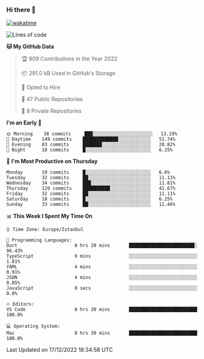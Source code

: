 ### Hi there 👋

[![wakatime](https://wakatime.com/badge/user/35d9e342-a492-47fe-97ca-8b6bc19cedb2.svg)](https://wakatime.com/@35d9e342-a492-47fe-97ca-8b6bc19cedb2)

<!--
**ska2519/ska2519** is a ✨ _special_ ✨ repository because its `README.md` (this file) appears on your GitHub profile.

Here are some ideas to get you started:

- 🔭 I’m currently working on ...
- 🌱 I’m currently learning ...
- 👯 I’m looking to collaborate on ...
- 🤔 I’m looking for help with ...
- 💬 Ask me about ...
- 📫 How to reach me: ...
- 😄 Pronouns: ...
- ⚡ Fun fact: ...
-->

<!--START_SECTION:waka-->
![Lines of code](https://img.shields.io/badge/From%20Hello%20World%20I%27ve%20Written-2%20Million%20lines%20of%20code-blue)

**🐱 My GitHub Data** 

> 🏆 809 Contributions in the Year 2022
 > 
> 📦 291.0 kB Used in GitHub's Storage 
 > 
> 💼 Opted to Hire
 > 
> 📜 47 Public Repositories 
 > 
> 🔑 8 Private Repositories  
 > 
**I'm an Early 🐤** 

```text
🌞 Morning    38 commits     ███░░░░░░░░░░░░░░░░░░░░░░   13.19% 
🌆 Daytime    149 commits    █████████████░░░░░░░░░░░░   51.74% 
🌃 Evening    83 commits     ███████░░░░░░░░░░░░░░░░░░   28.82% 
🌙 Night      18 commits     █░░░░░░░░░░░░░░░░░░░░░░░░   6.25%

```
📅 **I'm Most Productive on Thursday** 

```text
Monday       19 commits     █░░░░░░░░░░░░░░░░░░░░░░░░   6.6% 
Tuesday      32 commits     ██░░░░░░░░░░░░░░░░░░░░░░░   11.11% 
Wednesday    34 commits     ███░░░░░░░░░░░░░░░░░░░░░░   11.81% 
Thursday     120 commits    ██████████░░░░░░░░░░░░░░░   41.67% 
Friday       32 commits     ██░░░░░░░░░░░░░░░░░░░░░░░   11.11% 
Saturday     18 commits     █░░░░░░░░░░░░░░░░░░░░░░░░   6.25% 
Sunday       33 commits     ██░░░░░░░░░░░░░░░░░░░░░░░   11.46%

```


📊 **This Week I Spent My Time On** 

```text
⌚︎ Time Zone: Europe/Istanbul

💬 Programming Languages: 
Dart                     8 hrs 20 mins       ████████████████████████░   96.43% 
TypeScript               9 mins              ░░░░░░░░░░░░░░░░░░░░░░░░░   1.81% 
YAML                     4 mins              ░░░░░░░░░░░░░░░░░░░░░░░░░   0.91% 
JSON                     4 mins              ░░░░░░░░░░░░░░░░░░░░░░░░░   0.85% 
JavaScript               0 secs              ░░░░░░░░░░░░░░░░░░░░░░░░░   0.0%

🔥 Editors: 
VS Code                  8 hrs 39 mins       █████████████████████████   100.0%

💻 Operating System: 
Mac                      8 hrs 39 mins       █████████████████████████   100.0%

```


 Last Updated on 17/12/2022 18:34:58 UTC
<!--END_SECTION:waka-->


